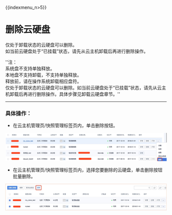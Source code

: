 {{indexmenu_n>5}}

# 删除云硬盘

仅处于卸载状态的云硬盘可以删除。  
如当前云硬盘处于“已挂载”状态，请先从云主机卸载后再进行删除操作。  

''注：  
系统盘不支持单独释放。  
本地盘不支持卸载，不支持单独释放。  
释放前，请在操作系统卸载相应盘符。  
仅处于卸载状态的云硬盘可以删除。如当前云硬盘处于“已挂载”状态，请先从云主机卸载后再进行删除操作。具体步骤见卸载云硬盘章节。''

-----

### 具体操作：

* 在云主机管理页/快照管理标签页内，单击删除按钮。

![](/images/userguide/image15.jpg)  
    
* 在云主机管理页/快照管理标签页内，选择您要删除的云硬盘，单击删除按钮批量删除。 

![](/images/userguide/image16.jpg)
